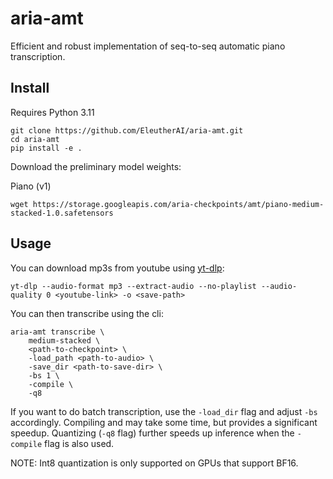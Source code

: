 # aria-amt

Efficient and robust implementation of seq-to-seq automatic piano transcription.

## Install 

Requires Python 3.11

```
git clone https://github.com/EleutherAI/aria-amt.git
cd aria-amt
pip install -e .
```

Download the preliminary model weights:

Piano (v1)

```
wget https://storage.googleapis.com/aria-checkpoints/amt/piano-medium-stacked-1.0.safetensors
```

## Usage

You can download mp3s from youtube using [yt-dlp](https://github.com/yt-dlp/yt-dlp):

```
yt-dlp --audio-format mp3 --extract-audio --no-playlist --audio-quality 0 <youtube-link> -o <save-path>
```

You can then transcribe using the cli: 

```
aria-amt transcribe \
    medium-stacked \
    <path-to-checkpoint> \
    -load_path <path-to-audio> \
    -save_dir <path-to-save-dir> \
    -bs 1 \
    -compile \
    -q8
```

If you want to do batch transcription, use the `-load_dir` flag and adjust `-bs` accordingly. Compiling and may take some time, but provides a significant speedup. Quantizing (`-q8` flag) further speeds up inference when the `-compile` flag is also used.

NOTE: Int8 quantization is only supported on GPUs that support BF16.
